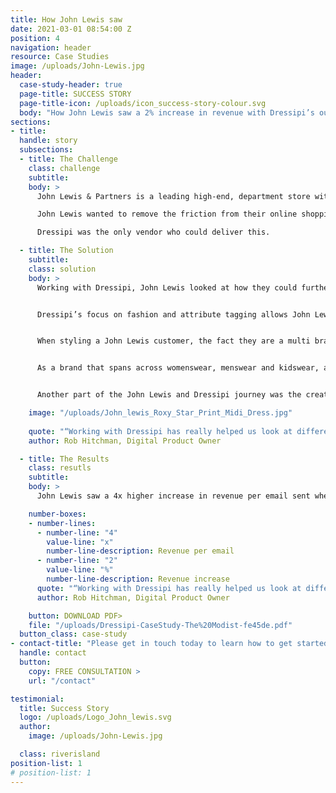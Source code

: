 ```yaml
---
title: How John Lewis saw
date: 2021-03-01 08:54:00 Z
position: 4
navigation: header
resource: Case Studies
image: /uploads/John-Lewis.jpg
header:
  case-study-header: true
  page-title: SUCCESS STORY
  page-title-icon: /uploads/icon_success-story-colour.svg
  body: "How John Lewis saw a 2% increase in revenue with Dressipi’s outfit recommendations"
sections:
- title: 
  handle: story
  subsections:
  - title: The Challenge
    class: challenge
    subtitle:
    body: >
      John Lewis & Partners is a leading high-end, department store with a large online presence and a number of retail stores operating across Great Britain. Generating over £3.5 billion in revenue across all categories, and over £1 billion in fashion alone, they recognised that fashion was a core area of focus. 

      John Lewis wanted to remove the friction from their online shopping journeys and create truly tailored one to one experiences for their frequent and loyal customers. They understood that styling and outfitting was really important when selling fashion and were looking for a solution that could deliver personalised outfits at scale, across womenswear, menswear and kidswear. 

      Dressipi was the only vendor who could deliver this. 

  - title: The Solution
    subtitle:
    class: solution
    body: >
      Working with Dressipi, John Lewis looked at how they could further optimise customers' existing core journeys and help them make the right purchase decisions by offering personalised outfits. 


      Dressipi’s focus on fashion and attribute tagging allows John Lewis to display multiple outfits per garment and by occasion whether that be ‘Casual’, ‘Creative Work’ or ‘Evening’, showing the versatility of the garment and inspiring the customer. Completely personalised to each and every customer, Dressipi creates up to 100 million outfits per night. No other vendor can do this.


      When styling a John Lewis customer, the fact they are a multi brand retailer with a diverse customer group had to be taken into account. Younger customers may favour brands such as Mango and will have different ideas on what a good evening look consists of compared to an older customer leaning towards Hush and L.K.Bennett as their preferred brands. This meant brand adjacency and sensitivities about how brands are shown together as well as inspirational brand discovery are important elements that have to be built into Dressipi recommendations.


      As a brand that spans across womenswear, menswear and kidswear, another key consideration were the differences between the sectors. For example, with kidswear you need to be less worried in terms of outfitting but you need to show the versatility of the garment so the customer knows they are getting the value for money. It is especially hard because kids grow up very fast so knowing it is more about the age of the child rather than the shape. With men, they are much more consistent when they buy clothes, outfits for them are about discoverability. Dressipi’s algorithms were able to cater to these hurdles.


      Another part of the John Lewis and Dressipi journey was the creation of a customer profile. Dressipi can provide personalisation for everyone but John Lewis chose to go a step further and to allow their customers to create a profile to get an even richer customer experience. It allows their customers to have their own personal style page with a place to view their outfits and recommendations.

    image: "/uploads/John_lewis_Roxy_Star_Print_Midi_Dress.jpg"
    
    quote: "“Working with Dressipi has really helped us look at different ways in how we can support our customers on the site and the different tactics that we can deploy to meet their needs. We are aspiring towards having the ability to influence customers and help facilitate their shopping journey from the point they arrive on the website all the way through to post checkout and then even beyond that with a follow up email as well. We are also looking at having a better understanding of the data we have on customers and how we can help tie that back into a more personalised journey.”"
    author: Rob Hitchman, Digital Product Owner

  - title: The Results
    class: resutls
    subtitle:
    body: >
      John Lewis saw a 4x higher increase in revenue per email sent when responding with personalised strategies overall. This was particularly notable with the most recent test on the outfit recommendations seeing a 2% increase in revenue - a significant uplift.

    number-boxes:
    - number-lines:
      - number-line: "4"
        value-line: "x"
        number-line-description: Revenue per email
      - number-line: "2"
        value-line: "%"
        number-line-description: Revenue increase
      quote: "“Working with Dressipi has really helped us look at different ways in how we can support our customers on the site and the different tactics that we can deploy to meet their needs. We are aspiring towards having the ability to influence customers and help facilitate their shopping journey from the point they arrive on the website all the way through to post checkout and then even beyond that with a follow up email as well. We are also looking at having a better understanding of the data we have on customers and how we can help tie that back into a more personalised journey.”"
      author: Rob Hitchman, Digital Product Owner

    button: DOWNLOAD PDF>
    file: "/uploads/Dressipi-CaseStudy-The%20Modist-fe45de.pdf"
  button_class: case-study
- contact-title: "Please get in touch today to learn how to get started on delivering truly personalised outfits at scale. In as little as two weeks, you’ll be inspiring your customers and delivering that much needed revenue increase to your brand."
  handle: contact
  button:
    copy: FREE CONSULTATION >
    url: "/contact"

testimonial:
  title: Success Story
  logo: /uploads/Logo_John_lewis.svg
  author:
    image: /uploads/John-Lewis.jpg

  class: riverisland
position-list: 1
# position-list: 1
---
```


